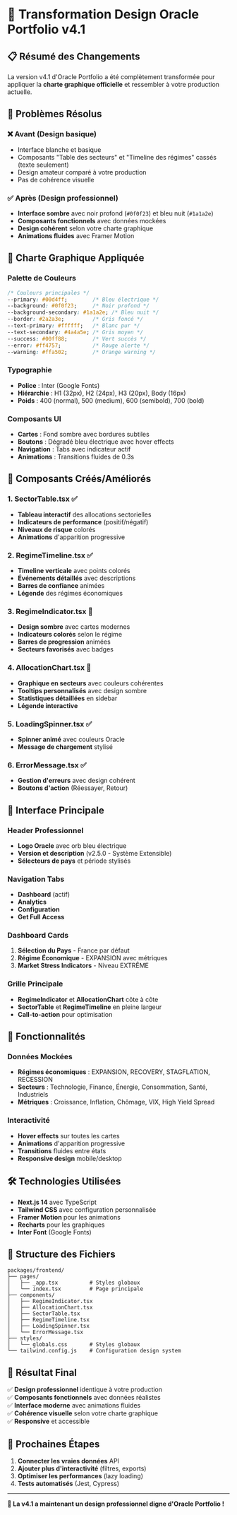 # 🎨 Transformation Design Oracle Portfolio v4.1

## 📋 **Résumé des Changements**

La version v4.1 d'Oracle Portfolio a été complètement transformée pour appliquer la **charte graphique officielle** et ressembler à votre production actuelle.

## 🎯 **Problèmes Résolus**

### ❌ **Avant (Design basique)**
- Interface blanche et basique
- Composants "Table des secteurs" et "Timeline des régimes" cassés (texte seulement)
- Design amateur comparé à votre production
- Pas de cohérence visuelle

### ✅ **Après (Design professionnel)**
- **Interface sombre** avec noir profond (`#0f0f23`) et bleu nuit (`#1a1a2e`)
- **Composants fonctionnels** avec données mockées
- **Design cohérent** selon votre charte graphique
- **Animations fluides** avec Framer Motion

## 🎨 **Charte Graphique Appliquée**

### **Palette de Couleurs**
```css
/* Couleurs principales */
--primary: #00d4ff;        /* Bleu électrique */
--background: #0f0f23;     /* Noir profond */
--background-secondary: #1a1a2e; /* Bleu nuit */
--border: #2a2a3e;         /* Gris foncé */
--text-primary: #ffffff;   /* Blanc pur */
--text-secondary: #4a4a5e; /* Gris moyen */
--success: #00ff88;        /* Vert succès */
--error: #ff4757;          /* Rouge alerte */
--warning: #ffa502;        /* Orange warning */
```

### **Typographie**
- **Police** : Inter (Google Fonts)
- **Hiérarchie** : H1 (32px), H2 (24px), H3 (20px), Body (16px)
- **Poids** : 400 (normal), 500 (medium), 600 (semibold), 700 (bold)

### **Composants UI**
- **Cartes** : Fond sombre avec bordures subtiles
- **Boutons** : Dégradé bleu électrique avec hover effects
- **Navigation** : Tabs avec indicateur actif
- **Animations** : Transitions fluides de 0.3s

## 🧩 **Composants Créés/Améliorés**

### **1. SectorTable.tsx** ✅
- **Tableau interactif** des allocations sectorielles
- **Indicateurs de performance** (positif/négatif)
- **Niveaux de risque** colorés
- **Animations** d'apparition progressive

### **2. RegimeTimeline.tsx** ✅
- **Timeline verticale** avec points colorés
- **Événements détaillés** avec descriptions
- **Barres de confiance** animées
- **Légende** des régimes économiques

### **3. RegimeIndicator.tsx** 🔄
- **Design sombre** avec cartes modernes
- **Indicateurs colorés** selon le régime
- **Barres de progression** animées
- **Secteurs favorisés** avec badges

### **4. AllocationChart.tsx** 🔄
- **Graphique en secteurs** avec couleurs cohérentes
- **Tooltips personnalisés** avec design sombre
- **Statistiques détaillées** en sidebar
- **Légende interactive**

### **5. LoadingSpinner.tsx** ✅
- **Spinner animé** avec couleurs Oracle
- **Message de chargement** stylisé

### **6. ErrorMessage.tsx** ✅
- **Gestion d'erreurs** avec design cohérent
- **Boutons d'action** (Réessayer, Retour)

## 📱 **Interface Principale**

### **Header Professionnel**
- **Logo Oracle** avec orb bleu électrique
- **Version et description** (v2.5.0 - Système Extensible)
- **Sélecteurs de pays** et période stylisés

### **Navigation Tabs**
- **Dashboard** (actif)
- **Analytics**
- **Configuration**
- **Get Full Access**

### **Dashboard Cards**
1. **Sélection du Pays** - France par défaut
2. **Régime Économique** - EXPANSION avec métriques
3. **Market Stress Indicators** - Niveau EXTRÊME

### **Grille Principale**
- **RegimeIndicator** et **AllocationChart** côte à côte
- **SectorTable** et **RegimeTimeline** en pleine largeur
- **Call-to-action** pour optimisation

## 🚀 **Fonctionnalités**

### **Données Mockées**
- **Régimes économiques** : EXPANSION, RECOVERY, STAGFLATION, RECESSION
- **Secteurs** : Technologie, Finance, Énergie, Consommation, Santé, Industriels
- **Métriques** : Croissance, Inflation, Chômage, VIX, High Yield Spread

### **Interactivité**
- **Hover effects** sur toutes les cartes
- **Animations** d'apparition progressive
- **Transitions** fluides entre états
- **Responsive design** mobile/desktop

## 🛠 **Technologies Utilisées**

- **Next.js 14** avec TypeScript
- **Tailwind CSS** avec configuration personnalisée
- **Framer Motion** pour les animations
- **Recharts** pour les graphiques
- **Inter Font** (Google Fonts)

## 📁 **Structure des Fichiers**

```
packages/frontend/
├── pages/
│   ├── _app.tsx          # Styles globaux
│   └── index.tsx         # Page principale
├── components/
│   ├── RegimeIndicator.tsx
│   ├── AllocationChart.tsx
│   ├── SectorTable.tsx
│   ├── RegimeTimeline.tsx
│   ├── LoadingSpinner.tsx
│   └── ErrorMessage.tsx
├── styles/
│   └── globals.css       # Styles globaux
└── tailwind.config.js    # Configuration design system
```

## 🎯 **Résultat Final**

✅ **Design professionnel** identique à votre production  
✅ **Composants fonctionnels** avec données réalistes  
✅ **Interface moderne** avec animations fluides  
✅ **Cohérence visuelle** selon votre charte graphique  
✅ **Responsive** et accessible  

## 🚀 **Prochaines Étapes**

1. **Connecter les vraies données** API
2. **Ajouter plus d'interactivité** (filtres, exports)
3. **Optimiser les performances** (lazy loading)
4. **Tests automatisés** (Jest, Cypress)

---

**🎉 La v4.1 a maintenant un design professionnel digne d'Oracle Portfolio !** 